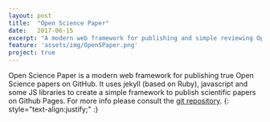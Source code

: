 ```yaml
---
layout: post
title:  "Open Science Paper"
date:   2017-06-15
excerpt: "A modern web framework for publishing and simple reviewing Open Science papers on GitHub."
feature: 'assets/img/OpenSPaper.png'
project: true
---
```


Open Science Paper is a modern web framework for publishing true Open Science papers on GitHub. It uses jekyll (based on Ruby),
javascript and some JS libraries to create a simple framework to publish scientific papers on Github Pages.
For more info please consult the [git repository][git repository].
{: style="text-align:justify;" :}

[git repository]: https://github.com/LinaEfer/open-science-paper
